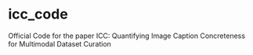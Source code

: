 # icc_code
Official Code for the paper ICC: Quantifying Image Caption Concreteness for Multimodal Dataset Curation
